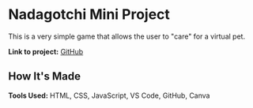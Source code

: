 # Nadagotchi Mini Project
This is a very simple game that allows the user to "care" for a virtual pet.

**Link to project:** [GitHub](https://nadianicole1990.github.io/tamagotchi-mini-project/)
## How It's Made
**Tools Used:** HTML, CSS, JavaScript, VS Code, GitHub, Canva
